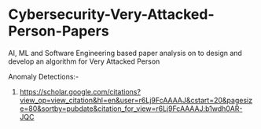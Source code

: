 # Cybersecurity-Very-Attacked-Person-Papers
AI, ML and Software Engineering based paper analysis on to design and develop an algorithm for Very Attacked Person


Anomaly Detections:-

1. https://scholar.google.com/citations?view_op=view_citation&hl=en&user=r6Lj9FcAAAAJ&cstart=20&pagesize=80&sortby=pubdate&citation_for_view=r6Lj9FcAAAAJ:b1wdh0AR-JQC



